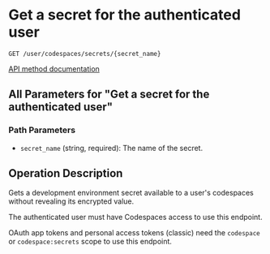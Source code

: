 # Get a secret for the authenticated user

`GET /user/codespaces/secrets/{secret_name}`

[API method documentation](https://docs.github.com/rest/codespaces/secrets#get-a-secret-for-the-authenticated-user)

## All Parameters for "Get a secret for the authenticated user"

### Path Parameters

- `secret_name` (string, required): The name of the secret.

## Operation Description

Gets a development environment secret available to a user's codespaces without revealing its encrypted value.

The authenticated user must have Codespaces access to use this endpoint.

OAuth app tokens and personal access tokens (classic) need the `codespace` or `codespace:secrets` scope to use this endpoint.
